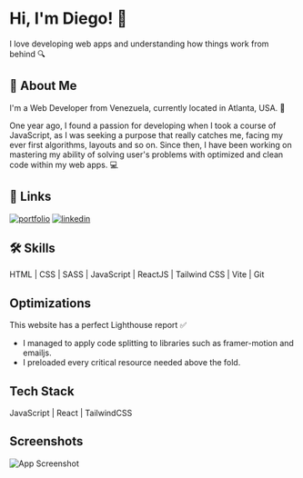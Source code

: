 
# Hi, I'm Diego! 👋

I love developing web apps and understanding how things work from behind 🔍
## 🚀 About Me
I'm a Web Developer from Venezuela, currently located in Atlanta, USA. 📍

One year ago, I found a passion for developing when I took a course of JavaScript, as I was seeking a purpose that really catches me, facing my ever first algorithms, layouts and so on. Since then, I have been working on mastering my ability of solving user's problems with optimized and clean code within my web apps.
💻

## 🔗 Links
[![portfolio](https://img.shields.io/badge/my_portfolio-000?style=for-the-badge&logo=ko-fi&logoColor=white)](https://www.realdiegor.dev/)
[![linkedin](https://img.shields.io/badge/linkedin-0A66C2?style=for-the-badge&logo=linkedin&logoColor=white)](https://www.linkedin.com/in/diegoreyescabrera/)



## 🛠 Skills
HTML |
CSS |
SASS |
JavaScript |
ReactJS |
Tailwind CSS |
Vite |
Git 


## Optimizations
This website has a perfect Lighthouse report ✅
 - I managed to apply code splitting to libraries such as framer-motion and emailjs.
 - I preloaded every critical resource needed above the fold.

## Tech Stack

JavaScript | React | TailwindCSS



## Screenshots

![App Screenshot](https://raw.githubusercontent.com/realDiegoR/portfolio/master/src/assets/img/portfolio.webp)

